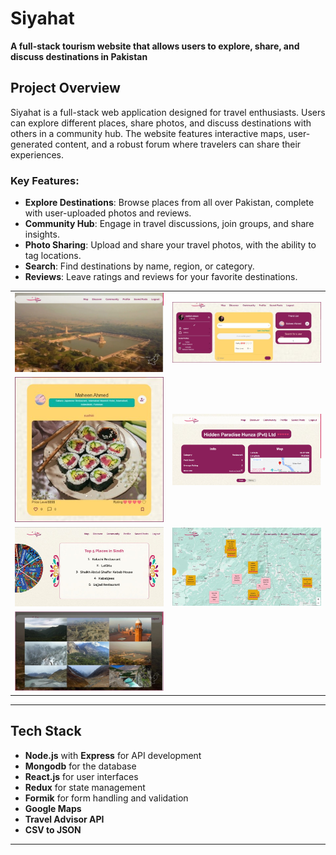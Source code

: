 #  Siyahat 

**A full-stack tourism website that allows users to explore, share, and discuss destinations in Pakistan**

## Project Overview

Siyahat is a full-stack web application designed for travel enthusiasts. Users can explore different places, share photos, and discuss destinations with others in a community hub. The website features interactive maps, user-generated content, and a robust forum where travelers can share their experiences.


### Key Features:
- **Explore Destinations**: Browse places from all over Pakistan, complete with user-uploaded photos and reviews.
- **Community Hub**: Engage in travel discussions, join groups, and share insights.
- **Photo Sharing**: Upload and share your travel photos, with the ability to tag locations.
- **Search**: Find destinations by name, region, or category.
- **Reviews**: Leave ratings and reviews for your favorite destinations.

<table>
  <tr>
    <td><img width="350px" src="https://github.com/eashah-uwu/eashah-uwu/blob/main/Picture3.jpg" alt="Siyahat" /></td>
    <td><img width="350px" height="auto" src="https://github.com/eashah-uwu/siyahat/blob/main/Picture4.jpg" alt="Siyahat" /></td>
  </tr>
  <tr>
    <td><img width="350px" height="auto" src="https://github.com/eashah-uwu/siyahat/blob/main/Picture5.jpg" alt="Siyahat" /></td>
    <td><img width="350px" src="https://github.com/eashah-uwu/siyahat/blob/main/Picture6.png" alt="Siyahat" /></td>
  </tr>
  <tr>
    <td><img width="350px" src="https://github.com/eashah-uwu/siyahat/blob/main/Picture7.jpg" alt="Siyahat" /></td>
    <td><img width="350px" src="https://github.com/eashah-uwu/siyahat/blob/main/Picture8.jpg" alt="Siyahat" /></td>
  </tr>
  <tr>
    <td><img width="350px" src="https://github.com/eashah-uwu/siyahat/blob/main/Picture9.jpg" alt="Siyahat" /></td>
  </tr>
</table>

---


## Tech Stack
- **Node.js** with **Express** for API development
- **Mongodb** for the database
- **React.js** for user interfaces
- **Redux** for state management
- **Formik** for form handling and validation
- **Google Maps**
- **Travel Advisor API**
- **CSV to JSON**




---
